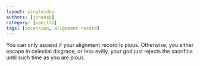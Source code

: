 ```yaml
---
layout: singleidea
authors: [jonadab]
category: [vanilla]
tags: [ascension, alignment record]
---
```

You can only ascend if your alignment record is pious. Otherwise, you either
escape in celestial disgrace, or less evilly, your god just rejects the
sacrifice until such time as you are pious.
